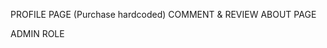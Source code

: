 <!-- CLIENT -->
PROFILE PAGE  (Purchase hardcoded)
COMMENT & REVIEW
ABOUT PAGE
<!-- ADMIN -->


<!-- SERVER -->
ADMIN ROLE
